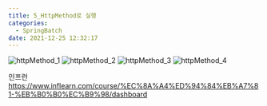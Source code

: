 ```yaml
---
title: 5_HttpMethod로 실행
categories:
  - SpringBatch
date: 2021-12-25 12:32:17
---
```


![httpMethod_1](/review_img/springbatch/5_postMan/1.PNG)
![httpMethod_2](/review_img/springbatch/5_postMan/2.PNG)
![httpMethod_3](/review_img/springbatch/5_postMan/3.PNG)
![httpMethod_4](/review_img/springbatch/5_postMan/4.PNG)

인프런 https://www.inflearn.com/course/%EC%8A%A4%ED%94%84%EB%A7%81-%EB%B0%B0%EC%B9%98/dashboard
